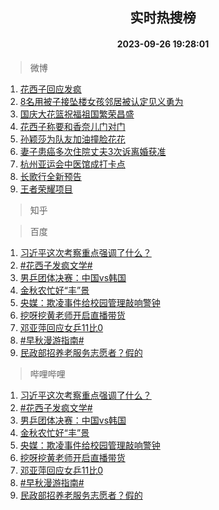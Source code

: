 <div align="center"><h2>实时热搜榜</h2><h4>2023-09-26 19:28:01</h4></div>

> 微博  

1. [花西子回应发疯](https://s.weibo.com/weibo?q=%23%E8%8A%B1%E8%A5%BF%E5%AD%90%E5%9B%9E%E5%BA%94%E5%8F%91%E7%96%AF%23&t=31&band_rank=1&Refer=top)<br />
2. [8名用被子接坠楼女孩邻居被认定见义勇为](https://s.weibo.com/weibo?q=%238%E5%90%8D%E7%94%A8%E8%A2%AB%E5%AD%90%E6%8E%A5%E5%9D%A0%E6%A5%BC%E5%A5%B3%E5%AD%A9%E9%82%BB%E5%B1%85%E8%A2%AB%E8%AE%A4%E5%AE%9A%E8%A7%81%E4%B9%89%E5%8B%87%E4%B8%BA%23&t=31&band_rank=2&Refer=top)<br />
3. [国庆大花篮祝福祖国繁荣昌盛](https://s.weibo.com/weibo?q=%23%E5%9B%BD%E5%BA%86%E5%A4%A7%E8%8A%B1%E7%AF%AE%E7%A5%9D%E7%A6%8F%E7%A5%96%E5%9B%BD%E7%B9%81%E8%8D%A3%E6%98%8C%E7%9B%9B%23&t=31&band_rank=3&Refer=top)<br />
4. [花西子称要和香奈儿门对门](https://s.weibo.com/weibo?q=%23%E8%8A%B1%E8%A5%BF%E5%AD%90%E7%A7%B0%E8%A6%81%E5%92%8C%E9%A6%99%E5%A5%88%E5%84%BF%E9%97%A8%E5%AF%B9%E9%97%A8%23&t=31&band_rank=4&Refer=top)<br />
5. [孙颖莎为队友加油撞脸花花](https://s.weibo.com/weibo?q=%23%E5%AD%99%E9%A2%96%E8%8E%8E%E4%B8%BA%E9%98%9F%E5%8F%8B%E5%8A%A0%E6%B2%B9%E6%92%9E%E8%84%B8%E8%8A%B1%E8%8A%B1%23&t=31&band_rank=5&Refer=top)<br />
6. [妻子患癌多次住院丈夫3次诉离婚获准](https://s.weibo.com/weibo?q=%23%E5%A6%BB%E5%AD%90%E6%82%A3%E7%99%8C%E5%A4%9A%E6%AC%A1%E4%BD%8F%E9%99%A2%E4%B8%88%E5%A4%AB3%E6%AC%A1%E8%AF%89%E7%A6%BB%E5%A9%9A%E8%8E%B7%E5%87%86%23&t=31&band_rank=6&Refer=top)<br />
7. [杭州亚运会中医馆成打卡点](https://s.weibo.com/weibo?q=%23%E6%9D%AD%E5%B7%9E%E4%BA%9A%E8%BF%90%E4%BC%9A%E4%B8%AD%E5%8C%BB%E9%A6%86%E6%88%90%E6%89%93%E5%8D%A1%E7%82%B9%23&t=31&band_rank=7&Refer=top)<br />
8. [长歌行全新预告](https://s.weibo.com/weibo?q=%23%E9%95%BF%E6%AD%8C%E8%A1%8C%E5%85%A8%E6%96%B0%E9%A2%84%E5%91%8A%23&t=31&band_rank=8&Refer=top)<br />
9. [王者荣耀项目](https://s.weibo.com/weibo?q=%E7%8E%8B%E8%80%85%E8%8D%A3%E8%80%80%E9%A1%B9%E7%9B%AE&t=31&band_rank=9&Refer=top)<br />

> 知乎  


> 百度  

1. [习近平这次考察重点强调了什么？](https://www.baidu.com/s?wd=%E4%B9%A0%E8%BF%91%E5%B9%B3%E8%BF%99%E6%AC%A1%E8%80%83%E5%AF%9F%E9%87%8D%E7%82%B9%E5%BC%BA%E8%B0%83%E4%BA%86%E4%BB%80%E4%B9%88%EF%BC%9F&sa=fyb_news&rsv_dl=fyb_news)<br />
2. [#花西子发疯文学#](https://www.baidu.com/s?wd=%23%E8%8A%B1%E8%A5%BF%E5%AD%90%E5%8F%91%E7%96%AF%E6%96%87%E5%AD%A6%23&sa=fyb_news&rsv_dl=fyb_news)<br />
3. [男乒团体决赛：中国vs韩国](https://www.baidu.com/s?wd=%E7%94%B7%E4%B9%92%E5%9B%A2%E4%BD%93%E5%86%B3%E8%B5%9B%EF%BC%9A%E4%B8%AD%E5%9B%BDvs%E9%9F%A9%E5%9B%BD&sa=fyb_news&rsv_dl=fyb_news)<br />
4. [金秋农忙好“丰”景](https://www.baidu.com/s?wd=%E9%87%91%E7%A7%8B%E5%86%9C%E5%BF%99%E5%A5%BD%E2%80%9C%E4%B8%B0%E2%80%9D%E6%99%AF&sa=fyb_news&rsv_dl=fyb_news)<br />
5. [央媒：欺凌事件给校园管理敲响警钟](https://www.baidu.com/s?wd=%E5%A4%AE%E5%AA%92%EF%BC%9A%E6%AC%BA%E5%87%8C%E4%BA%8B%E4%BB%B6%E7%BB%99%E6%A0%A1%E5%9B%AD%E7%AE%A1%E7%90%86%E6%95%B2%E5%93%8D%E8%AD%A6%E9%92%9F&sa=fyb_news&rsv_dl=fyb_news)<br />
6. [挖呀挖黄老师开启直播带货](https://www.baidu.com/s?wd=%E6%8C%96%E5%91%80%E6%8C%96%E9%BB%84%E8%80%81%E5%B8%88%E5%BC%80%E5%90%AF%E7%9B%B4%E6%92%AD%E5%B8%A6%E8%B4%A7&sa=fyb_news&rsv_dl=fyb_news)<br />
7. [邓亚萍回应女乒11比0](https://www.baidu.com/s?wd=%E9%82%93%E4%BA%9A%E8%90%8D%E5%9B%9E%E5%BA%94%E5%A5%B3%E4%B9%9211%E6%AF%940&sa=fyb_news&rsv_dl=fyb_news)<br />
8. [#早秋漫游指南#](https://www.baidu.com/s?wd=%23%E6%97%A9%E7%A7%8B%E6%BC%AB%E6%B8%B8%E6%8C%87%E5%8D%97%23&sa=fyb_news&rsv_dl=fyb_news)<br />
9. [民政部招养老服务志愿者？假的](https://www.baidu.com/s?wd=%E6%B0%91%E6%94%BF%E9%83%A8%E6%8B%9B%E5%85%BB%E8%80%81%E6%9C%8D%E5%8A%A1%E5%BF%97%E6%84%BF%E8%80%85%EF%BC%9F%E5%81%87%E7%9A%84&sa=fyb_news&rsv_dl=fyb_news)<br />

> 哔哩哔哩  

1. [习近平这次考察重点强调了什么？](https://www.baidu.com/s?wd=%E4%B9%A0%E8%BF%91%E5%B9%B3%E8%BF%99%E6%AC%A1%E8%80%83%E5%AF%9F%E9%87%8D%E7%82%B9%E5%BC%BA%E8%B0%83%E4%BA%86%E4%BB%80%E4%B9%88%EF%BC%9F&sa=fyb_news&rsv_dl=fyb_news)<br />
2. [#花西子发疯文学#](https://www.baidu.com/s?wd=%23%E8%8A%B1%E8%A5%BF%E5%AD%90%E5%8F%91%E7%96%AF%E6%96%87%E5%AD%A6%23&sa=fyb_news&rsv_dl=fyb_news)<br />
3. [男乒团体决赛：中国vs韩国](https://www.baidu.com/s?wd=%E7%94%B7%E4%B9%92%E5%9B%A2%E4%BD%93%E5%86%B3%E8%B5%9B%EF%BC%9A%E4%B8%AD%E5%9B%BDvs%E9%9F%A9%E5%9B%BD&sa=fyb_news&rsv_dl=fyb_news)<br />
4. [金秋农忙好“丰”景](https://www.baidu.com/s?wd=%E9%87%91%E7%A7%8B%E5%86%9C%E5%BF%99%E5%A5%BD%E2%80%9C%E4%B8%B0%E2%80%9D%E6%99%AF&sa=fyb_news&rsv_dl=fyb_news)<br />
5. [央媒：欺凌事件给校园管理敲响警钟](https://www.baidu.com/s?wd=%E5%A4%AE%E5%AA%92%EF%BC%9A%E6%AC%BA%E5%87%8C%E4%BA%8B%E4%BB%B6%E7%BB%99%E6%A0%A1%E5%9B%AD%E7%AE%A1%E7%90%86%E6%95%B2%E5%93%8D%E8%AD%A6%E9%92%9F&sa=fyb_news&rsv_dl=fyb_news)<br />
6. [挖呀挖黄老师开启直播带货](https://www.baidu.com/s?wd=%E6%8C%96%E5%91%80%E6%8C%96%E9%BB%84%E8%80%81%E5%B8%88%E5%BC%80%E5%90%AF%E7%9B%B4%E6%92%AD%E5%B8%A6%E8%B4%A7&sa=fyb_news&rsv_dl=fyb_news)<br />
7. [邓亚萍回应女乒11比0](https://www.baidu.com/s?wd=%E9%82%93%E4%BA%9A%E8%90%8D%E5%9B%9E%E5%BA%94%E5%A5%B3%E4%B9%9211%E6%AF%940&sa=fyb_news&rsv_dl=fyb_news)<br />
8. [#早秋漫游指南#](https://www.baidu.com/s?wd=%23%E6%97%A9%E7%A7%8B%E6%BC%AB%E6%B8%B8%E6%8C%87%E5%8D%97%23&sa=fyb_news&rsv_dl=fyb_news)<br />
9. [民政部招养老服务志愿者？假的](https://www.baidu.com/s?wd=%E6%B0%91%E6%94%BF%E9%83%A8%E6%8B%9B%E5%85%BB%E8%80%81%E6%9C%8D%E5%8A%A1%E5%BF%97%E6%84%BF%E8%80%85%EF%BC%9F%E5%81%87%E7%9A%84&sa=fyb_news&rsv_dl=fyb_news)<br />
